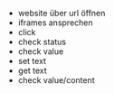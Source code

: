 * website über url öffnen
* iframes ansprechen
* click
* check status
* check value
* set text
* get text
* check value/content
